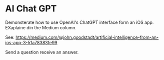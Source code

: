 # AI Chat GPT

Demonsterate how to use OpenAI's ChatGPT interface form an iOS app. EXaplaine din the Medium column.

See: https://medium.com/@john.goodstadt/artificial-intelligence-from-an-ios-app-3-51a78383fe99

Send a question receive an answer.

